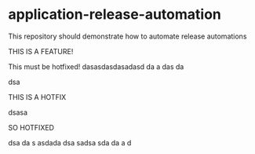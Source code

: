 # application-release-automation
This repository should demonstrate how to automate release automations

THIS IS A FEATURE!

This must be hotfixed!
dasasdasdasadasd
da
a
das
da

dsa


THIS IS A HOTFIX

dsasa


SO HOTFIXED

dsa
da
s asdada
dsa
sadsa
sda
da
a
d